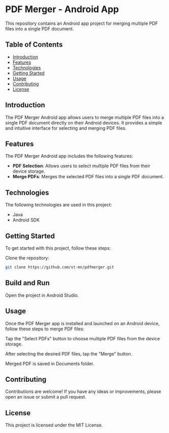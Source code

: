 # PDF Merger - Android App

This repository contains an Android app project for merging multiple PDF files into a single PDF document.

## Table of Contents

- [Introduction](#introduction)
- [Features](#features)
- [Technologies](#technologies)
- [Getting Started](#getting-started)
- [Usage](#usage)
- [Contributing](#contributing)
- [License](#license)

## Introduction

The PDF Merger Android app allows users to merge multiple PDF files into a single PDF document directly on their Android devices. It provides a simple and intuitive interface for selecting and merging PDF files.

## Features

The PDF Merger Android app includes the following features:

- **PDF Selection**: Allows users to select multiple PDF files from their device storage.
- **Merge PDFs**: Merges the selected PDF files into a single PDF document.

## Technologies

The following technologies are used in this project:

- Java
- Android SDK

## Getting Started

To get started with this project, follow these steps:

Clone the repository:

```bash
git clone https://github.com/st-mn/pdfmerger.git
```

## Build and Run

Open the project in Android Studio.

## Usage

Once the PDF Merger app is installed and launched on an Android device, follow these steps to merge PDF files:

Tap the "Select PDFs" button to choose multiple PDF files from the device storage.

After selecting the desired PDF files, tap the "Merge" button.

Merged PDF is saved in Documents folder.


## Contributing

Contributions are welcome! If you have any ideas or improvements, please open an issue or submit a pull request.

## License

This project is licensed under the MIT License.


